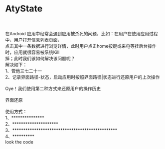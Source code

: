 # AtyState
<br/> 
<br/>在Android 应用中经常会遇到应用被杀死的问题，比如：在用户在使用应用过程中，用户打开信息列表页面，
<br/>点击其中一条数据进行浏览详情，此时用户点击home按键或来电等挂后台操作时，应用就很容易被系统Kill
<br/>掉；此时我们该如何解决该问题呢？
<br/>解决如下：
<br/>  1、管他三七二十一
<br/>  2、记录界面路径-状态，启动应用时按照界面路径|状态进行还原用户的上次操作 
<br/>
<br/>Oye！我们使用第二种方式来还原用户的操作历史
<br/>
<br/>界面还原
<br/>
<br/>使用方式：
<br/>1、***************
<br/>2、*********************
<br/>3、************************************************
<br/>4、**********
<br/>look the code 
